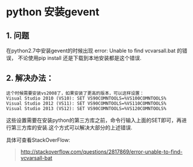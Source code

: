 # python 安装gevent
## 1. 问题
在python2.7中安装gevent的时候出现 error: Unable to find vcvarsall.bat 的错误，
不论使用pip install 还是下载到本地安装都是这个错误.

## 2. 解决办法：
    这个时候需要安装vs2008了，如果安装了更高的版本，可以这样设置：
    Visual Studio 2010 (VS10): SET VS90COMNTOOLS=%VS100COMNTOOLS%
    Visual Studio 2012 (VS11): SET VS90COMNTOOLS=%VS110COMNTOOLS%
    Visual Studio 2013 (VS12): SET VS90COMNTOOLS=%VS120COMNTOOLS%

这些设置需要在安装python的第三方库之前，命令行输入上面的SET即可，再进行第三方库的安装.这个方式可以解决大部分的上述错误.

具体可查看StackOverFlow:
> http://stackoverflow.com/questions/2817869/error-unable-to-find-vcvarsall-bat